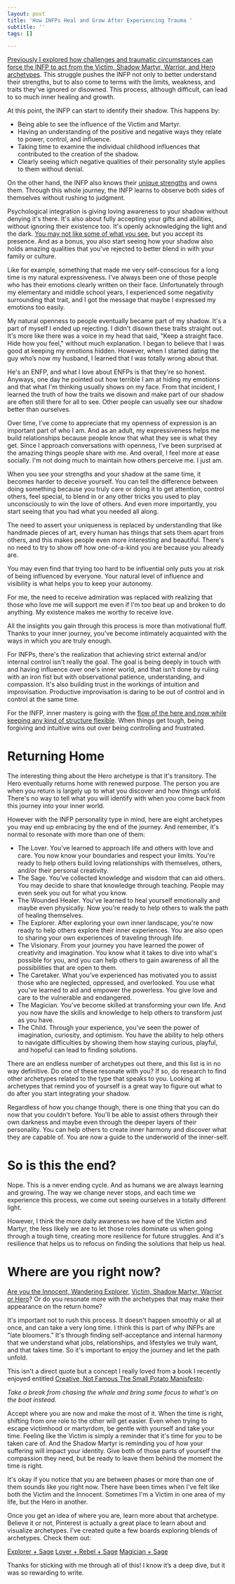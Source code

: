 ```yaml
---
layout: post
title: 'How INFPs Heal and Grow After Experiencing Trauma '
subtitle: ''
tags: []

---
```

[Previously I explored how challenges and traumatic circumstances can force the INFP to act from the Victim, Shadow Martyr, Warrior, and Hero archetypes](https://arcadiapage.com/2023-01-30-exploring-the-archetypes-within-the-infp-the-victim-martyr-warrior-and-hero/). This struggle pushes the INFP not only to better understand their strengths, but to also come to terms with the limits, weakness, and traits they've ignored or disowned. This process, although difficult, can lead to so much inner healing and growth. 

At this point, the INFP can start to identify their shadow. This happens by:

- Being able to see the influence of the Victim and Martyr.
- Having an understanding of the positive and negative ways they relate to power, control, and influence.
- Taking time to examine the individual childhood influences that contributed to the creation of the shadow.
- Clearly seeing which negative qualities of their personality style applies to them without denial.

On the other hand, the INFP also knows their [unique strengths](https://arcadiapage.com/2018/03/life-as-introverted-feeling-user.html) and owns them. Through this whole journey, the INFP learns to observe both sides of themselves without rushing to judgment.

Psychological integration is giving loving awareness to your shadow without denying it's there. It's also about fully accepting your gifts and abilities, without ignoring their existence too. It's openly acknowledging the light and the dark. [You may not like some of what you see](https://arcadiapage.com/2022-09-30-what-it-s-like-being-an-infp-enneagram-type-3/), but you accept its presence. And as a bonus, you also start seeing how your shadow also holds amazing qualities that you've rejected to better blend in with your family or culture.

Like for example, something that made me very self-conscious for a long time is my natural expressiveness. I've always been one of those people who has their emotions clearly written on their face. Unfortunately through my elementary and middle school years, I experienced some negativity surrounding that trait, and I got the message that maybe I expressed my emotions too easily.

My natural openness to people eventually became part of my shadow. It's a part of myself I ended up rejecting. I didn't disown these traits straight out. It's more like there was a voice in my head that said, "Keep a straight face. Hide how you feel," without much explanation. I began to believe that I was good at keeping my emotions hidden. However, when I started dating the guy who’s now my husband, I learned that I was totally wrong about that. 

He's an ENFP, and what I love about ENFPs is that they're so honest. Anyways, one day he pointed out how terrible I am at hiding my emotions and that what I'm thinking usually shows on my face. From that incident,  I learned the truth of how the traits we disown and make part of our shadow are often still there for all to see. Other people can usually see our shadow better than ourselves.

Over time, I’ve come to appreciate that my openness of expression is an important part of who I am. And as an adult, my expressiveness helps me build relationships because people know that what they see is what they get. Since I approach conversations with openness, I've been surprised at the amazing things people share with me. And overall, I feel more at ease socially. I'm not doing much to maintain how others perceive me. I just am.

When you see your strengths and your shadow at the same time, it becomes harder to deceive yourself. You can tell the difference between doing something because you truly care or doing it to get attention, control others, feel special, to blend in or any other tricks you used to play unconsciously to win the love of others. And even more importantly, you start seeing that you had what you needed all along.

The need to assert your uniqueness is replaced by understanding that like handmade pieces of art, every human has things that sets them apart from others, and this makes people even more interesting and beautiful. There's no need to try to show off how one-of-a-kind you are because you already are.

You may even find that trying too hard to be influential only puts you at risk of being influenced by everyone. Your natural level of influence and visibility is what helps you to keep your autonomy.

For me, the need to receive admiration was replaced with realizing that those who love me will support me even if I'm too beat up and broken to do anything. My existence makes me worthy to receive love.

All the insights you gain through this process is more than motivational fluff. Thanks to your inner journey, you've become intimately acquainted with the ways in which you are truly enough. 

For INFPs, there's the realization that achieving strict external and/or internal control isn't really the goal. The goal is being deeply in touch with and having influence over one's inner world, and that isn't done by ruling with an iron fist but with observational patience, understanding, and compassion. It's also building trust in the workings of intuition and improvisation. Productive improvisation is daring to be out of control and in control at the same time.

For the INFP, inner mastery is going with the [flow of the here and now while keeping any kind of structure flexible](https://arcadiapage.com/2018/06/how-i-learned-to-plan-as-infp.html). When things get tough, being forgiving and intuitive wins out over being controlling and frustrated.

# Returning Home

The interesting thing about the Hero archetype is that it's transitory. The Hero eventually returns home with renewed purpose. The person you are when you return is largely up to what you discover and how things unfold. There's no way to tell what you will identify with when you come back from this journey into your inner world.

However with the INFP personality type in mind, here are eight archetypes you may end up embracing by the end of the journey. And remember, it's normal to resonate with more than one of them:

- The Lover. You've learned to approach life and others with love and care. You now know your boundaries and respect your limits. You're ready to help others build loving relationships with themselves, others, and/or their personal creativity.
- The Sage. You've collected knowledge and wisdom that can aid others. You may decide to share that knowledge through teaching. People may even seek you out for what you know.
- The Wounded Healer. You've learned to heal yourself emotionally and maybe even physically. Now you're ready to help others to walk the path of healing themselves.
- The Explorer. After exploring your own inner landscape, you're now ready to help others explore their inner experiences. You are also open to sharing your own experiences of traveling through life.
- The Visionary. From your journey you have learned the power of creativity and imagination. You know what it takes to dive into what's possible for you, and you can help others to gain awareness of all the possibilities that are open to them.
- The Caretaker. What you've experienced has motivated you to assist those who are neglected, oppressed, and overlooked. You use what you've learned to aid and empower the powerless. You give love and care to the vulnerable and endangered.
-  The Magician. You've become skilled at transforming your own life. And you now have the skills and knowledge to help others to transform just as you have.
- The Child. Through your experience, you've seen the power of imagination, curiosity, and optimism. You have the ability to help others to navigate difficulties by showing them how staying curious, playful, and hopeful can lead to finding solutions.

There are an endless number of archetypes out there, and this list is in no way definitive. Do one of these resonate with you? If so, do research to find other archetypes related to the type that speaks to you. Looking at archetypes that remind you of yourself is a great way to figure out what to do after you start integrating your shadow.

Regardless of how you change though, there is one thing that you can do now that you couldn't before. You'll be able to assist others through their own darkness and maybe even through the deeper layers of their personality. You can help others to create inner harmony and discover what they are capable of. You are now a guide to the underworld of the inner-self.

# So is this the end?

Nope. This is a never ending cycle. And as humans we are always learning and growing. The way we change never stops, and each time we experience this process, we come out seeing ourselves in a totally different light.

However, I think the more daily awareness we have of the Victim and Martyr, the less likely we are to let those roles dominate us when going through a tough time, creating more resilience for future struggles. And it's resilience that helps us to refocus on finding the solutions that help us heal.

# Where are you right now?

[Are you the Innocent, Wandering Explorer,](https://arcadiapage.com/2022-12-30-what-is-personal-growth-and-individuation-like-for-infps/) [Victim, Shadow Martyr, Warrior or Hero](https://arcadiapage.com/2023-01-30-exploring-the-archetypes-within-the-infp-the-victim-martyr-warrior-and-hero/)? Or do you resonate more with the archetypes that may make their appearance on the return home?

It's important not to rush this process. It doesn't happen smoothly or all at once, and can take a very long time. I think this is part of why INFPs are "late bloomers.” It's through finding self-acceptance and internal harmony that we understand what jobs, relationships, and lifestyles we truly want, and that takes time. So it's important to enjoy the journey and let the path unfold.

This isn't a direct quote but a concept I really loved from a book I recently enjoyed entitled [Creative, Not Famous The Small Potato Manisfesto](https://www.etsy.com/listing/1184380714/creative-not-famous-the-small-potato?ga_order=most_relevant&ga_search_type=all&ga_view_type=gallery&ga_search_query=zines&ref=sc_gallery-1-5&cns=1&plkey=2051f3cf05aa703e98bbcbf658e86ef1d924f0cd%3A1184380714):

*Take a break from chasing the whale and bring some focus to what's on the boat instead.*

Accept where you are now and make the most of it. When the time is right, shifting from one role to the other will get easier. Even when trying to escape victimhood or martyrdom, be gentle with yourself and take your time. Feeling like the Victim is simply a reminder that it's time for you to be taken care of. And the Shadow Martyr is reminding you of how your suffering will impact your identity. Give both of those parts of yourself the compassion they need, but be ready to leave them behind the moment the time is right.

It's okay if you notice that you are between phases or more than one of them sounds like you right now. There have been times when I've felt like both the Victim and the Innocent. Sometimes I'm a Victim in one area of my life, but the Hero in another. 

Once you get an idea of where you are, learn more about that archetype. Believe it or not, Pinterest is actually a great place to learn about and visualize archetypes. I've created quite a few boards exploring blends of archetypes. Check them out:

[Explorer + Sage](https://pin.it/nSTL4k9)
[Lover + Rebel + Sage](https://pin.it/5ZJrwGx)
[Magician + Sage](https://pin.it/4XEdGqR)

Thanks for sticking with me through all of this! I know it’s a deep dive, but it was so rewarding to write.